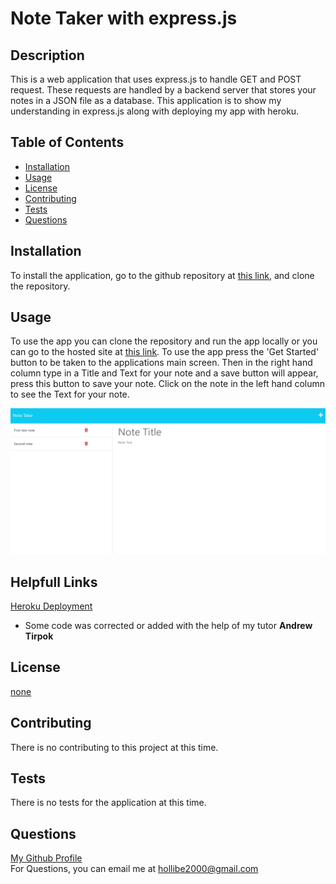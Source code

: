 # Note Taker with express.js

## Description
This is a web application that uses express.js to handle GET and POST request. These requests are handled by a backend server that stores your notes in a JSON file as a database. This application is to show my understanding in express.js along with deploying my app with heroku.

## Table of Contents
* [Installation](#installation)
* [Usage](#usage)
* [License](#license)
* [Contributing](#contributing)
* [Tests](#tests)
* [Questions](#questions)

## Installation
To install the application, go to the github repository at [this link](https://github.com/BlakeE-37/Note-Taker), and clone the repository.

## Usage
To use the app you can clone the repository and run the app locally or you can go to the hosted site at [this link](https://peaceful-castle-40527.herokuapp.com/notes). To use the app press the 'Get Started' button to be taken to the applications main screen. Then in the right hand column type in a Title and Text for your note and a save button will appear, press this button to save your note. Click on the note in the left hand column to see the Text for your note.

![App Screenshot](./public/images/application-screenshot.png)


## Helpfull Links 
[Heroku Deployment](https://coding-boot-camp.github.io/full-stack/heroku/heroku-deployment-guide)

- Some code was corrected or added with the help of my tutor **Andrew Tirpok**

## License
[none]()

## Contributing
There is no contributing to this project at this time.

## Tests
There is no tests for the application at this time.

## Questions
[My Github Profile](https://github.com/BlakeE-37)  
For Questions, you can email me at [hollibe2000@gmail.com](mailto:hollibe2000@gmail.com)
